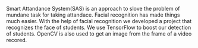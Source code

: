 Smart Attandance System(SAS) is an approach to slove the problem of mundane task for taking attandace. Facial recognition has made things much easier. With the help of facial recognition we developed a project that recognizes the face of students.
We use TensorFlow to boost our detection of students. OpenCV is also used to get an image from the frame of a video recored.
